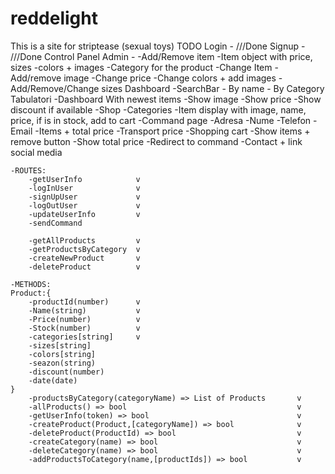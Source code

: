 # reddelight
This is a site for striptease (sexual toys)
TODO
Login -
	///Done
Signup - 
	///Done
Control Panel Admin - 
	-Add/Remove item
		-Item object with price, sizes
			-colors + images
		-Category for the product
	-Change Item
		-Add/remove image
		-Change price
		-Change colors + add images
		-Add/Remove/Change sizes
Dashboard 
	-SearchBar - By name - By Category
		Tabulatori
	-Dashboard With newest items
		-Show image
		-Show price
		-Show discount if available
	-Shop 
		-Categories 
		-Item display with image, name, price, if is in stock, add to cart
	-Command page
		-Adresa
		-Nume
		-Telefon
		-Email
		-Items + total price
		-Transport price
	-Shopping cart
		-Show items + remove button
		-Show total price
		-Redirect to command
	-Contact + link social media

	-ROUTES:
		-getUserInfo			v
		-logInUser				v
		-signUpUser				v
		-logOutUser				v
		-updateUserInfo			v
		-sendCommand

		-getAllProducts			v
		-getProductsByCategory	v
		-createNewProduct		v
		-deleteProduct			v
	
	-METHODS:
	Product:{
		-productId(number)		v
		-Name(string)			v
		-Price(number)			v
		-Stock(number)			v
		-categories[string]		v
		-sizes[string]
		-colors[string]
		-seazon(string)
		-discount(number)
		-date(date)
	}
		-productsByCategory(categoryName) => List of Products		v
		-allProducts() => bool										v
		-getUserInfo(token) => bool									v
		-createProduct(Product,[categoryName]) => bool				v
		-deleteProduct(ProductId) => bool							v
		-createCategory(name) => bool								v
		-deleteCategory(name) => bool								v
		-addProductsToCategory(name,[productIds]) => bool			v